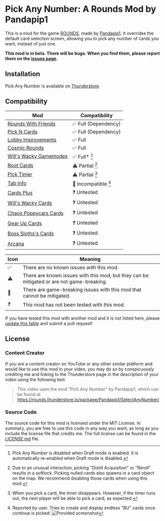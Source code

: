 # Pick Any Number: A Rounds Mod by Pandapip1

This is a mod for the game [ROUNDS](https://store.steampowered.com/app/1557740/ROUNDS/), made by [Pandapip1](https://github.com/Pandapip1). It overrides the default card selection screen, allowing you to pick any number of cards you want, instead of just one.

**This mod is in beta. There will be bugs. When you find them, please report them on the [issues page](https://github.com/Pandapip1/SelectAnyNumberRounds/issues).**

## Installation

Pick Any Number is available on [Thunderstore](https://rounds.thunderstore.io/package/Pandapip1/SelectAnyNumber/).

## Compatibility

| Mod                                                                                                    | Compatibility                       |
| ------------------------------------------------------------------------------------------------------ | ----------------------------------- |
| [Rounds With Friends](https://rounds.thunderstore.io/package/olavim/RoundsWithFriends/)                | ✅ Full (Dependency)                |
| [Pick N Cards](https://rounds.thunderstore.io/package/Pykess/Pick_N_Cards/)                            | ✅ Full (Dependency)                |
| [Lobby Improvements](https://rounds.thunderstore.io/package/RoundsModdingCommunity/LobbyImprovements/) | ✅ Full                             |
| [Cosmic Rounds](https://rounds.thunderstore.io/package/XAngelMoonX/CR/)                                | ✅ Full                             |
| [Will's Wacky Gamemodes](https://rounds.thunderstore.io/package/willuwontu/WillsWackyGameModes/)       | ✅ Full* [^1]                       |
| [Root Cards](https://rounds.thunderstore.io/package/Root/Root_Cards/)                                  | ⚠️ Partial [^2]                     |
| [Pick Timer](https://rounds.thunderstore.io/package/otDan/PickTimer/)                                  | ⚠️ Partial [^3]                     |
| [Tab Info](https://rounds.thunderstore.io/package/willuwontu/TabInfo/)                                 | 🛑 Incompatible [^4]                |
| [Cards Plus](https://rounds.thunderstore.io/package/willis81808/CardsPlus/)                            | ❓ Untested                         |
| [Will's Wacky Cards](https://rounds.thunderstore.io/package/willuwontu/WillsWackyCards/)               | ❓ Untested                         |
| [Chaos Poppycars Cards](https://rounds.thunderstore.io/package/poppycars/ChaosPoppycarsCards/)         | ❓ Untested                         |
| [Gear Up Cards](https://rounds.thunderstore.io/package/GearUP/GearUpCards/)                            | ❓ Untested                         |
| [Boss Sloths's Cards](https://rounds.thunderstore.io/package/BossSloth/BSC/)                           | ❓ Untested                         |
| [Arcana](https://rounds.thunderstore.io/package/willis81808/Arcana/)                                   | ❓ Untested                         |

| Icon | Meaning                                                                                   |
| ---- | ----------------------------------------------------------------------------------------- |
| ✅   | There are no known issues with this mod.                                                  |
| ⚠️   | There are known issues with this mod, but they can be mitigated or are not game-breaking. |
| 🛑   | There are game-breaking issues with this mod that cannot be mitigated.                    |
| ❓   | This mod has not been tested with this mod.                                               |

If you have tested this mod with another mod and it is not listed here, please [update this table](https://github.com/Pandapip1/SelectAnyNumberRounds/edit/main/README.md) and submit a pull request!

## License

### Content Creator

If you are a content creator on YouTube or any other similar platform and would like to use this mod in your video, you may do so by conspicuously crediting me and linking to the Thunderstore page in the description of your video using the following text:

> This video uses the mod "Pick Any Number" by Pandapip1, which can be found at https://rounds.thunderstore.io/package/Pandapip1/SelectAnyNumber/

### Source Code

The source code for this mod is licensed under the MIT License. In summary, you are free to use this code in any way you want, as long as you include the license file that credits me. The full license can be found in the [LICENSE.md](LICENSE.md) file.

[^1]: Pick Any Number is disabled when Draft mode is enabled. It is automatically re-enabled when Draft mode is disabled.

[^2]: Due to an unusual interaction, picking "Distill Acquisition" or "Reroll" results in a softlock. Picking nulled cards also spawns in a card object on the map. We recommend disabling those cards when using this mod.

[^3]: When you pick a card, the timer disappears. However, if the timer runs out, the next player will be able to pick a card, as expected.

[^4]: Reported by user. Tries to create and display endless "BU" cards once continue is picked: ![Provided screenshot](https://media.discordapp.net/attachments/1095772439172091935/1096163350527881226/image.png)
